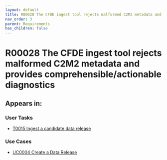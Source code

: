 ```yaml
---
layout: default
title: R00028 The CFDE ingest tool rejects malformed C2M2 metadata and provides comprehensible/actionable diagnostics
nav_order: 3
parent: Requirements
has_children: false
---
```


# R00028 The CFDE ingest tool rejects malformed C2M2 metadata and provides comprehensible/actionable diagnostics

## Appears in:


### User Tasks

-   [T0015 Ingest a candidate data release](../user-tasks/t0015-ingest-candidate-data-release.md)

### Use Cases

-   [UC0004 Create a Data Release](../use-cases/uc0004-create-a-data-release.md)
